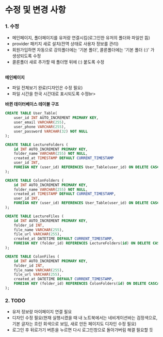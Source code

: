 # 수정 및 변경 사항

### 1. 수정
- 메인페이지, 폴더페이지를 유저랑 연결시킴(로그인한 유저의 폴더와 파일만 뜸)<br>
- provider 패키지 새로 설치(전역 상태로 사용자 정보를 관리)<br>
- 회원가입하면 자동으로 강의폴더에는 '기본 폴더', 콜론폴더에는 '기본 폴더 (:)' 가 생성되도록 수정<br>
- 콜론폴더 새로 추가할 때 폴더명 뒤에 (:) 붙도록 수정<br><br>

**메인페이지**<br>
- 파일 전체보기 완료(디자인은 수정 필요)<br>
- 파일 시간을 한국 시간대로 표시되도록 수정br><br>

**바뀐 데이터베이스 테이블 구조**<br>
```sql
CREATE TABLE User_Table(
    user_id INT AUTO_INCREMENT PRIMARY KEY,
    user_email VARCHAR(255),
    user_phone VARCHAR(255),
    user_password VARCHAR(32) NOT NULL
);

CREATE TABLE LectureFolders (
    id INT AUTO_INCREMENT PRIMARY KEY,
    folder_name VARCHAR(255) NOT NULL,
    created_at TIMESTAMP DEFAULT CURRENT_TIMESTAMP
    user_id INT,
    FOREIGN KEY (user_id) REFERENCES User_Table(user_id) ON DELETE CASCADE
);

CREATE TABLE ColonFolders (
    id INT AUTO_INCREMENT PRIMARY KEY,
    folder_name VARCHAR(255) NOT NULL,
    created_at TIMESTAMP DEFAULT CURRENT_TIMESTAMP,
    user_id INT,
    FOREIGN KEY (user_id) REFERENCES User_Table(user_id) ON DELETE CASCADE
);

CREATE TABLE LectureFiles (
    id INT AUTO_INCREMENT PRIMARY KEY,
    folder_id INT,
    file_name VARCHAR(255),
    file_url VARCHAR(255),
    created_at DATETIME DEFAULT CURRENT_TIMESTAMP,
    FOREIGN KEY (folder_id) REFERENCES LectureFolders(id) ON DELETE CASCADE
);

CREATE TABLE ColonFiles (
    id INT AUTO_INCREMENT PRIMARY KEY,
    folder_id INT,
    file_name VARCHAR(255),
    file_url VARCHAR(255),
    created_at DATETIME DEFAULT CURRENT_TIMESTAMP,
    FOREIGN KEY (folder_id) REFERENCES ColonFolders(id) ON DELETE CASCADE
);
```

### 2. TODO
- 유저 정보랑 마이페이지 연결 필요<br>
- 디자인 수정 필요(현재 실행시켰을 때 내 노트북에서는 네비게이션바는 검정색으로, 기본 글자는 흐린 회색으로 보임, 새로 만든 페이지도 디자인 수정 필요)<br>
- 로그인 후 뒤로가기 버튼을 누르면 다시 로그인창으로 돌아가버림 해결 필요할 듯